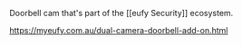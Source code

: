 Doorbell cam that's part of the [[eufy Security]] ecosystem.

https://myeufy.com.au/dual-camera-doorbell-add-on.html
